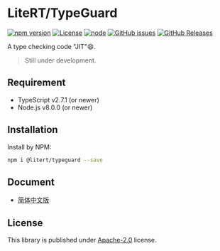 # LiteRT/TypeGuard

[![npm version](https://img.shields.io/npm/v/@litert/typeguard.svg?colorB=brightgreen)](https://www.npmjs.com/package/@litert/typeguard "Stable Version")
[![License](https://img.shields.io/npm/l/@litert/typeguard.svg?maxAge=2592000?style=plastic)](https://github.com/litert/typeguard/blob/master/LICENSE)
[![node](https://img.shields.io/node/v/@litert/typeguard.svg?colorB=brightgreen)](https://nodejs.org/dist/latest-v8.x/)
[![GitHub issues](https://img.shields.io/github/issues/litert/type-guard.svg)](https://github.com/litert/type-guard/issues)
[![GitHub Releases](https://img.shields.io/github/release/litert/type-guard.svg)](https://github.com/litert/type-guard/releases "Stable Release")

A type checking code "JIT"😄.

> Still under development.

## Requirement

- TypeScript v2.7.1 (or newer)
- Node.js v8.0.0 (or newer)

## Installation

Install by NPM:

```sh
npm i @litert/typeguard --save
```

## Document

- [简体中文版](./docs/zh-CN/index.md)

## License

This library is published under [Apache-2.0](./LICENSE) license.

